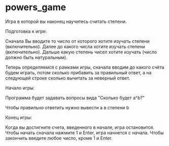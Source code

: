 # powers_game
Игра в которой вы наконец научитесь считать степени.


Подготовка к игре:

Сначала Вы вводите то число от которого хотите изучать степени (включительно).
Далее до какого числа хотите изучать степени (включительно).
Дальше какую степень чисел хотите изучать (число должно быть натуральным).

Теперь определяемся с рамками игры, сначала вводим до какого счёта будем играть, потом сколько прибавить за правильный ответ, а на следующей строке сколько вычитать за неверный ответ.


Начало игры: 

Программа будет задавать вопросы вида "Сколько будет a^b?"

Чтобы правильно ответить нужно вывести a в степени b


Конец игры:

Когда вы достигните счета, введенного в начале, игра остановится. Чтобы начать сначала нажмите 1 и Enter, игра начнется с начала. Чтобы закончить введите любое число, кроме 1 и Enter.
